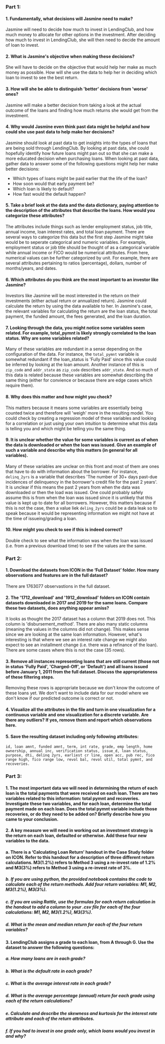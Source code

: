 ### Part 1:

#### 1. Fundamentally, what decisions will Jasmine need to make? 

Jasmine will need to decide how much to invest in LendingClub, and how much money to allocate for other options in the investment. After deciding how much to invest in LendingClub, she will then need to decide the amount of loan to invest.


#### 2. What is Jasmine's objective when making these decisions? 

She will have to decide on the objective that would help her make as much money as possible. How will she use the data to help her in deciding which loan to invest to see the best return.
 
#### 3. How will she be able to distinguish 'better' decisions from 'worse' ones? 

Jasmine will make a better decision from taking a look at the actual outcome of the loans and finding how much returns she would get from the investment.

#### 4. Why would Jasmine even think past data might be helpful and how could she use past data to help make her decisions? 

Jasmine should look at past data to get insights into the types of loans that are being sold through LendingClub. By looking at past data, she could hopefully identify how future loans might pan out so that she can make a more educated decision when purchasing loans. When looking at past data, gather data to answer some of the following questions might help her make better decisions:
- Which types of loans might be paid earlier that the life of the loan?
- How soon would that early payment be?
- Which loan is likely to default?
- How fast would the default happen?


#### 5. Take a brief look at the data and the data dictionary, paying attention to the description of the attributes that describe the loans. How would you categorize these attributes? 

The attributes include things such as lender employment status, job title, annual income, loan interest rates, and total loan payment. There are several ways to categorize this data but the first step Jasmine might take would be to seperate categorical and numeric variables. For example, employment status or job title should be thought of as a categorical variable while annual income or FICO would be numerical attributes. From here, numerical values can be further categorized by unit. For example, there are several attributes pertaining to ratios (percentage), dollars, number of months/years, and dates.
   
#### 6. Which attributes do you think are the most important to an investor like Jasmine? 
 
Investors like Jasmine will be most interested in the return on their investments (either actual return or annualized return). Jasmine could calculate the return by using the data available to her. In Jasmine's case, the relevant variables for calculating the return are the loan status, the total payment, the funded amount, the fees generated, and the loan duration.

#### 7. Looking through the data, you might notice some variables seem related. For example, total_pymnt is likely strongly correlated to the loan status. Why are some variables related? 

Many of these variables are redundant in a sense depending on the configuration of the data. For instance, the `total_pymnt` variable is somewhat redundant if the loan_status is 'Fully Paid' since this value could be inferred by looking at the loan amount. Another instance of this is `zip_code` and `addr_state` as `zip_code` describes `addr_state`. And so much of this data is related because these variables are somewhat describing the same thing (either for convience or because there are edge cases which require them). 

#### 8. Why does this matter and how might you check?

This matters because it means some variables are essentially being counted twice and therefore will 'weigh' more in the resulting model. You could check by creating a regression model of these variables and looking for a correlation or just using your own intuition to determine what this data is telling you and which might be telling you the same thing.

#### 9. It is unclear whether the value for some variables is current as of when the data is downloaded or when the loan was issued. Give an example of such a variable and describe why this matters (in general for all variables).

Many of these variables are unclear on this front and most of them are ones that have to do with information about the borrower. For instance, `delinq_2yrs` is a variable that describes 'The number of 30+ days past-due incidences of delinquency in the borrower's credit file for the past 2 years'. It is unclear if this means the past 2 years from when the data was downloaded or then the load was issued. One could probably safely assume this is from when the loan was issued since it is unlikely that this value is kept up to date for all borrowers. However, this matters because if this is not the case, then a value liek `deling_2yrs` could be a data leak so to speak because it would be representing information we might not have at the time of issueing/grading a loan.

#### 10. How might you check to see if this is indeed correct?

Double check to see what the information was when the loan was issued (i.e. from a previous download time) to see if the values are the same.

### Part 2: 

#### 1. Download the datasets from ICON in the ‘Full Dataset’ folder. How many observations and features are in the full dataset?

There are 1763077 observastions in the full dataset.

#### 2. The '1712_download' and '1912_download' folders on ICON contain datasets downloaded in 2017 and 2019 for the same loans. Compare these two datasets, does anything appear amiss?

It looks as thought the 2017 dataset has a column that 2019 does not. This column is 'disbursement_method'. There are also many static columns (meaning the values in the columns did not change). This makes sense since we are looking at the same loan information. However, what's interesting is that where we see an interest rate change we might also expect to see an installment change (i.e. there was a refinance of the loan). There are some cases where this is not the case (35 rows).

#### 3. Remove all instances representing loans that are still current (those not in status 'Fully Paid', 'Charged-Off', or 'Default') and all loans issued before January 1, 2011 from the full dataset. Discuss the appropriateness of these filtering steps.

Removing these rows is appropriate because we don't know the outcome of these loans yet. We don't want to include data for our model where we don't know if our predicted outcome is correct or not.

#### 4. Visualize all the attributes in the file and turn in one visualization for a continuous variable and one visualization for a discrete variable. Are there any outliers? If yes, remove them and report which observations here.

#### 5. Save the resulting dataset including only following attributes: 

```
id, loan amnt, funded amnt, term, int rate, grade, emp length, home ownership, annual inc, verification status, issue_d, loan status, purpose, dti, delinq 2yrs, earliest cr line, open acc, pub rec, fico range high, fico range low, revol bal, revol util, total pymnt, and recoveries.
```

### Part 3:

#### 1. The most important data we will need in determining the return of each loan is the total payments that were received on each loan. There are two variables related to this information: total pymnt and recoveries. Investigate these two variables, and for each loan, determine the total payment made on each loan. Does the total pymnt variable include those recoveries, or do they need to be added on? Briefly describe how you came to your conclusion.

#### 2. A key measure we will need in working out an investment strategy is the return on each loan, defaulted or otherwise. Add these four new variables to the data. 

#### a. There is a ‘Calculating Loan Return’ handout in the Case Study folder on ICON. Refer to this handout for a description of three different return calculations. M3(1.2%) refers to Method 3 using a re-invest rate of 1.2% and M3(3%) refers to Method 3 using a re-invest rate of 3%.

##### b. If you are using python, the provided notebook contains the code to calculate each of the return methods. Add four return variables: M1, M2, M3(1.2%), M3(3%).

##### c. If you are using Rattle, use the formulas for each return calculation in the handout to add a column to your .csv file for each of the four calculations: M1, M2, M3(1.2%), M3(3%).

##### d. What is the mean and median return for each of the four return variables?
 
#### 3. LendingClub assigns a grade to each loan, from A through G. Use the dataset to answer the following questions:

##### a. How many loans are in each grade?

##### b. What is the default rate in each grade?

##### c. What is the average interest rate in each grade?

##### d. What is the average percentage (annual) return for each grade using each of the return calculations?

##### e. Calculate and describe the skewness and kurtosis for the interest rate attribute and each of the return attributes.

##### f. If you had to invest in one grade only, which loans would you invest in and why?